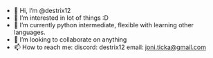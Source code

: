 - 👋 Hi, I’m @destrix12
- 👀 I’m interested in lot of things :D
- 🌱 I’m currently python intermediate, flexible with learning other languages.
- 💞️ I’m looking to collaborate on anything
- 📫 How to reach me: discord: destrix12 email: joni.ticka@gmail.com

<!---
destrix12/destrix12 is a ✨ special ✨ repository because its `README.md` (this file) appears on your GitHub profile.
You can click the Preview link to take a look at your changes.
--->
